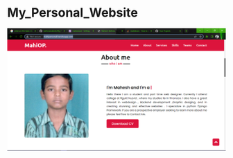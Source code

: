 # My_Personal_Website

![alt text](https://github.com/bathinamahesh/My_Personal_Website/blob/master/Images/Screenshot%20(337).png)
